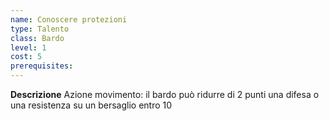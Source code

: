 ```yaml
---
name: Conoscere protezioni
type: Talento
class: Bardo
level: 1
cost: 5
prerequisites: 
---
```


**Descrizione**
Azione movimento: il bardo può ridurre di 2 punti una difesa o una resistenza
su un bersaglio entro 10